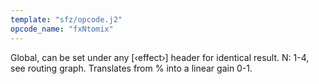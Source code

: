 ```yaml
---
template: "sfz/opcode.j2"
opcode_name: "fxNtomix"
---
```

Global, can be set under any [‹effect›] header for identical
result. N: 1-4, see routing graph.
Translates from % into a linear gain 0-1.
